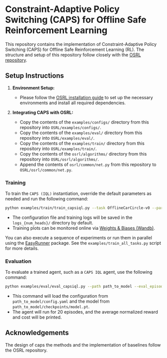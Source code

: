 # Constraint-Adaptive Policy Switching (CAPS) for Offline Safe Reinforcement Learning

This repository contains the implementation of Constraint-Adaptive Policy Switching (CAPS) for Offline Safe Reinforcement Learning (RL). The structure and setup of this repository follow closely with the [OSRL repository](https://github.com/liuzuxin/OSRL).

## Setup Instructions

1. **Environment Setup:**
   - Please follow the [OSRL installation guide](https://github.com/liuzuxin/OSRL) to set up the necessary environments and install all required dependencies.

2. **Integrating CAPS with OSRL:**
   - Copy the contents of the `examples/configs/` directory from this repository into `OSRL/examples/configs/`.
   - Copy the contents of the `examples/eval/` directory from this repository into `OSRL/examples/eval/`.
   - Copy the contents of the `examples/train/` directory from this repository into `OSRL/examples/train/`.
   - Copy the contents of the `osrl/algorithms/` directory from this repository into `OSRL/osrl/algorithms/`.
   - Append the contents of `osrl/common/net.py` from this repository to `OSRL/osrl/common/net.py`.


### Training

To train the `CAPS (IQL)` instantiation, override the default parameters as needed and run the following command:

```bash
python examples/train/train_capsiql.py --task OfflineCarCircle-v0 --param1 args1 ...
```

- The configuration file and training logs will be saved in the `logs_{num_heads}/` directory by default.
- Training plots can be monitored online via [Weights & Biases (Wandb)](https://wandb.ai/).

You can also execute a sequence of experiments or run them in parallel using the [EasyRunner](https://github.com/liuzuxin/easy-runner) package. See the `examples/train_all_tasks.py` script for more details.

### Evaluation

To evaluate a trained agent, such as a `CAPS IQL` agent, use the following command:

```bash
python examples/eval/eval_capsiql.py --path path_to_model --eval_episodes 20
```

- This command will load the configuration from `path_to_model/config.yaml` and the model from `path_to_model/checkpoints/model.pt`.
- The agent will run for 20 episodes, and the average normalized reward and cost will be printed.

## Acknowledgements

The design of caps the methods and the implementation of baselines follow the OSRL repository.

